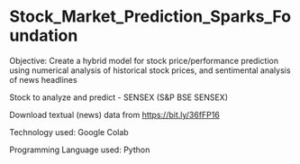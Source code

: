 # Stock_Market_Prediction_Sparks_Foundation

Objective: Create a hybrid model for stock price/performance prediction using numerical analysis of historical stock prices, and sentimental analysis of news headlines

Stock to analyze and predict - SENSEX (S&P BSE SENSEX)

Download textual (news) data from https://bit.ly/36fFP16

Technology used: Google Colab

Programming Language used: Python
